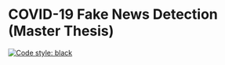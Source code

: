 # COVID-19 Fake News Detection (Master Thesis)
[![Code style: black](https://img.shields.io/badge/code%20style-black-000000.svg)](https://github.com/psf/black)
